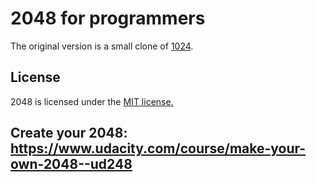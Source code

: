 # 2048 for programmers

The original version is a small clone of [1024](https://play.google.com/store/apps/details?id=com.veewo.a1024).

## License
2048 is licensed under the [MIT license.](https://github.com/gabrielecirulli/2048/blob/master/LICENSE.txt)

## Create your 2048: https://www.udacity.com/course/make-your-own-2048--ud248
